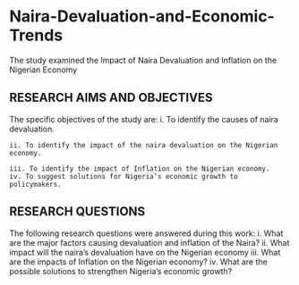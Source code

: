 # Naira-Devaluation-and-Economic-Trends
The study examined the Impact of Naira Devaluation and Inflation on the Nigerian Economy

## RESEARCH AIMS AND OBJECTIVES
The specific objectives of the study are:
    i. To identify the causes of naira devaluation.
    
    ii. To identify the impact of the naira devaluation on the Nigerian economy.
    
    iii. To identify the impact of Inflation on the Nigerian economy. 
    iv. To suggest solutions for Nigeria’s economic growth to policymakers.

## RESEARCH QUESTIONS
The following research questions were answered during this work: 
    i. What are the major factors causing devaluation and inflation of the Naira? 
    ii. What impact will the naira’s devaluation have on the Nigerian economy 
    iii. What are the impacts of Inflation on the Nigerian economy?
    iv. What are the possible solutions to strengthen Nigeria’s economic growth?
